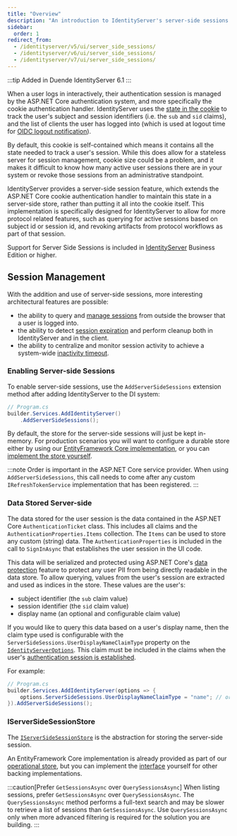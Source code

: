 ```yaml
---
title: "Overview"
description: "An introduction to IdentityServer's server-side sessions feature, which stores authentication state on the server rather than in cookies for improved manageability and security."
sidebar:
  order: 1
redirect_from:
  - /identityserver/v5/ui/server_side_sessions/
  - /identityserver/v6/ui/server_side_sessions/
  - /identityserver/v7/ui/server_side_sessions/
---
```


:::tip
Added in Duende IdentityServer 6.1
:::

When a user logs in interactively, their authentication session is managed by the ASP.NET Core authentication system,
and more specifically the cookie authentication handler.
IdentityServer uses the [state in the cookie](/identityserver/ui/login/session#well-known-claims-issued-from-the-login-page) to track the user's subject and session identifiers (i.e. the `sub` and `sid` claims),
and the list of clients the user has logged into (which is used at logout time for [OIDC logout notification](/identityserver/ui/logout/notification)).

By default, this cookie is self-contained which means it contains all the state needed to track a user's session.
While this does allow for a stateless server for session management, cookie size could be a problem, and it makes it
difficult to know how many active user sessions there are in your system or revoke those sessions from an administrative
standpoint.

IdentityServer provides a server-side session feature, which extends the ASP.NET Core cookie authentication handler to
maintain this state in a server-side store, rather than putting it all into the cookie itself.
This implementation is specifically designed for IdentityServer to allow for more protocol related features, such as
querying for active sessions based on subject id or session id, and revoking artifacts from protocol workflows as part
of that session.

Support for Server Side Sessions is included in [IdentityServer](https://duendesoftware.com/products/identityserver) Business Edition or higher.

## Session Management

With the addition and use of server-side sessions, more interesting architectural features are possible:

* the ability to query and [manage sessions](/identityserver/ui/server-side-sessions/session-management/) from outside the browser that a user is logged into.
* the ability to detect [session expiration](/identityserver/ui/server-side-sessions/session-expiration/) and perform cleanup both in IdentityServer and in the client.
* the ability to centralize and monitor session activity to achieve a system-wide [inactivity timeout](/identityserver/ui/server-side-sessions/inactivity-timeout/).

### Enabling Server-side Sessions

To enable server-side sessions, use the `AddServerSideSessions` extension method after adding IdentityServer to the DI
system:

```cs
// Program.cs
builder.Services.AddIdentityServer()
    .AddServerSideSessions();
```

By default, the store for the server-side sessions will just be kept in-memory.
For production scenarios you will want to configure a durable store either by using our [EntityFramework Core implementation](/identityserver/data/ef#operational-store),
or you can [implement the store yourself](/identityserver/reference/stores/server-side-sessions/).

:::note
Order is important in the ASP.NET Core service provider.
When using `AddServerSideSessions`, this call needs to come after any custom `IRefreshTokenService` implementation that
has been registered.
:::

### Data Stored Server-side

The data stored for the user session is the data contained in the ASP.NET Core `AuthenticationTicket` class. This
includes all claims and the `AuthenticationProperties.Items` collection. The `Items` can be used to store any custom (string)
data. The `AuthenticationProperties` is included in the call to `SignInAsync` that establishes the user session in the
UI code.

This data will be serialized and protected using ASP.NET Core's [data protection](/identityserver/deployment#data-protection-keys) feature to protect any user PII from being
directly readable in the data store. To allow querying, values from the user's session are extracted and used as indices in the store.
These values are the user's:

* subject identifier (the `sub` claim value)
* session identifier (the `sid` claim value)
* display name (an optional and configurable claim value)

If you would like to query this data based on a user's display name, then the claim type used is configurable with the
`ServerSideSessions.UserDisplayNameClaimType` property on the [`IdentityServerOptions`](/identityserver/reference/options#authentication).
This claim must be included in the claims when the user's [authentication session is established](/identityserver/ui/login/session).

For example:

```cs
// Program.cs
builder.Services.AddIdentityServer(options => {
    options.ServerSideSessions.UserDisplayNameClaimType = "name"; // or "email" perhaps
}).AddServerSideSessions();
```

### IServerSideSessionStore

The [`IServerSideSessionStore`](/identityserver/reference/stores/server-side-sessions) is the abstraction for storing the server-side session.

An EntityFramework Core implementation is already provided as part of our [operational store](/identityserver/data/ef#operational-store), but you can implement
the [interface](/identityserver/reference/stores/server-side-sessions/) yourself for other backing implementations.

:::caution[Prefer `GetSessionsAsync` over `QuerySessionsAsync`]
When listing sessions, prefer `GetSessionsAsync` over `QuerySessionsAsync`.
The `QuerySessionsAsync` method performs a full-text search and may be slower to retrieve a list of sessions than `GetSessionsAsync`.
Use `QuerySessionsAsync` only when more advanced filtering is required for the solution you are building.
:::